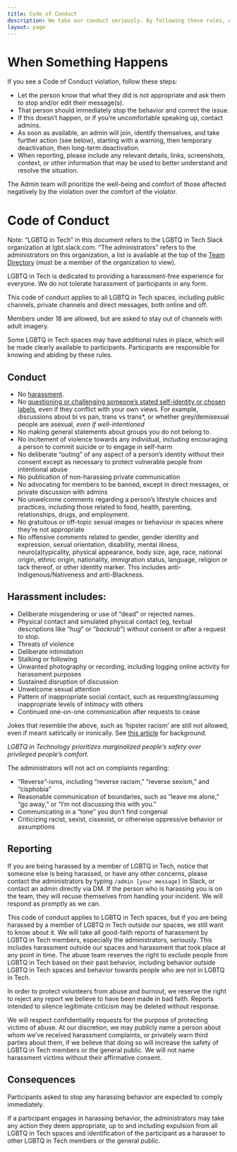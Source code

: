 ```yaml
---
title: Code of Conduct
description: We take our conduct seriously. By following these rules, we can build a better, kinder, more welcoming community.
layout: page
---
```


<a name="reporting"></a>

# When Something Happens

If you see a Code of Conduct violation, follow these steps:

- Let the person know that what they did is not appropriate and ask them to stop and/or edit their message(s).
- That person should immediately stop the behavior and correct the issue.
- If this doesn’t happen, or if you’re uncomfortable speaking up, contact admins.
- As soon as available, an admin will join, identify themselves, and take further action (see below), starting with a warning, then temporary deactivation, then long-term deactivation.
- When reporting, please include any relevant details, links, screenshots, context, or other information that may be used to better understand and resolve the situation.

The Admin team will prioritize the well-being and comfort of those affected negatively by the violation over the comfort of the violator.

<a name="overview"></a>

# Code of Conduct

<span class="label radius">Note:</span> “LGBTQ in Tech” in this document refers to the LGBTQ in Tech Slack organization at lgbt.slack.com. “The administrators” refers to the administrators on this organization, a list is available at the top of the <a href="https://lgbt.slack.com/team">Team Directory</a> (must be a member of the organization to view).

LGBTQ in Tech is dedicated to providing a harassment-free experience for everyone. We do not tolerate harassment of participants in any form.

This code of conduct applies to all LGBTQ in Tech spaces, including public channels, private channels and direct messages, both online and off.

Members under 18 are allowed, but are asked to stay out of channels with adult imagery.

Some LGBTQ in Tech spaces may have additional rules in place, which will be made clearly available to participants. Participants are responsible for knowing and abiding by these rules.

<div class="hr"></div>

<a name="conduct"></a>

## Conduct

- No <a href='#harassment'>harassment</a>.
- No <a href="/culture.html#discussion-of-labels">questioning or challenging someone’s stated self-identity or chosen labels</a>, even if they conflict with your own views. For example, discussions about bi vs pan, trans vs trans\*, or whether grey/demisexual people are asexual, _even if well-intentioned_
- No making general statements about groups you do not belong to.
- No incitement of violence towards any individual, including encouraging a person to commit suicide or to engage in self-harm
- No deliberate “outing” of any aspect of a person’s identity without their consent except as necessary to protect vulnerable people from intentional abuse
- No publication of non-harassing private communication
- No advocating for members to be banned, except in direct messages, or private discussion with admins
- No unwelcome comments regarding a person’s lifestyle choices and practices, including those related to food, health, parenting, relationships, drugs, and employment.
- No gratuitous or off-topic sexual images or behaviour in spaces where they’re not appropriate
- No offensive comments related to gender, gender identity and expression, sexual orientation, disability, mental illness, neuro(a)typicality, physical appearance, body size, age, race, national origin, ethnic origin, nationality, immigration status, language, religion or lack thereof, or other identity marker. This includes anti-Indigenous/Nativeness and anti-Blackness.

<div class="hr"></div>

<a name="harassment"></a>

## Harassment includes:

- Deliberate misgendering or use of “dead” or rejected names.
- Physical contact and simulated physical contact (eg, textual descriptions like “<em>hug</em>” or “<em>backrub</em>”) without consent or after a request to stop.
- Threats of violence
- Deliberate intimidation
- Stalking or following
- Unwanted photography or recording, including logging online activity for harassment purposes
- Sustained disruption of discussion
- Unwelcome sexual attention
- Pattern of inappropriate social contact, such as requesting/assuming inappropriate levels of intimacy with others
- Continued one-on-one communication after requests to cease

Jokes that resemble the above, such as ‘hipster racism’ are still not allowed, even if meant satirically or ironically. See [this article](https://web.archive.org/web/20120507221417/http://www.racialicious.com/2012/05/02/a-historical-guide-to-hipster-racism/) for background.

_*LGBTQ in Technology prioritizes marginalized people’s safety over privileged people’s comfort.*_

The administrators will not act on complaints regarding:

- “Reverse”-isms, including “reverse racism,” “reverse sexism,” and “cisphobia”
- Reasonable communication of boundaries, such as “leave me alone,” “go away,” or “I’m not discussing this with you.”
- Communicating in a “tone” you don’t find congenial
- Criticizing racist, sexist, cissexist, or otherwise oppressive behavior or assumptions

<div class="hr"></div>

<a name="reporting"></a>

## Reporting

If you are being harassed by a member of LGBTQ in Tech, notice that someone else is being harassed, or have any other concerns, please contact the administrators by typing `/admin [your message]` in Slack, or contact an admin directly via DM. If the person who is harassing you is on the team, they will recuse themselves from handling your incident. We will respond as promptly as we can.

This code of conduct applies to LGBTQ in Tech spaces, but if you are being harassed by a member of LGBTQ in Tech outside our spaces, we still want to know about it. We will take all good-faith reports of harassment by LGBTQ in Tech members, especially the administrators, seriously. This includes harassment outside our spaces and harassment that took place at any point in time. The abuse team reserves the right to exclude people from LGBTQ in Tech based on their past behavior, including behavior outside LGBTQ in Tech spaces and behavior towards people who are not in LGBTQ in Tech.

In order to protect volunteers from abuse and burnout, we reserve the right to reject any report we believe to have been made in bad faith. Reports intended to silence legitimate criticism may be deleted without response.

We will respect confidentiality requests for the purpose of protecting victims of abuse. At our discretion, we may publicly name a person about whom we’ve received harassment complaints, or privately warn third parties about them, if we believe that doing so will increase the safety of LGBTQ in Tech members or the general public. We will not name harassment victims without their affirmative consent.

<div class="hr"></div>

<a name="consequences"></a>

## Consequences

Participants asked to stop any harassing behavior are expected to comply immediately.

If a participant engages in harassing behavior, the administrators may take any action they deem appropriate, up to and including expulsion from all LGBTQ in Tech spaces and identification of the participant as a harasser to other LGBTQ in Tech members or the general public.

